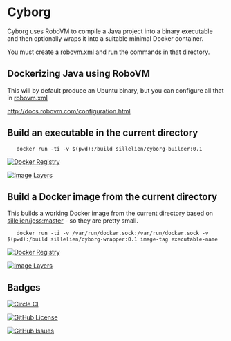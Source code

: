 # Cyborg

Cyborg uses RoboVM to compile a Java project into a binary executable and then optionally wraps it into a suitable minimal Docker container.

You must create a [robovm.xml](http://docs.robovm.com/configuration.html) and run the commands in that directory.

## Dockerizing Java using RoboVM

This will by default produce an Ubuntu binary, but you can configure all that in [robovm.xml](http://docs.robovm.com/configuration.html)

http://docs.robovm.com/configuration.html


## Build an executable in the current directory

```
   docker run -ti -v $(pwd):/build sillelien/cyborg-builder:0.1  
```

[![Docker Registry](https://img.shields.io/docker/pulls/sillelien/cyborg-builder.svg)](https://registry.hub.docker.com/u/sillelien/cyborg-builder)

[![Image Layers](https://badge.imagelayers.io/sillelien/cyborg-builder.svg)](https://imagelayers.io/?images=sillelien/cyborg-builder:master 'Get your own badge on imagelayers.io') 

## Build a Docker image from the current directory

This builds a working Docker image from the current directory based on  [sillelien/jess:master](https://registry.hub.docker.com/u/sillelien/jess/) - so they are pretty small.

```
   docker run -ti -v /var/run/docker.sock:/var/run/docker.sock -v $(pwd):/build sillelien/cyborg-wrapper:0.1 image-tag executable-name 
```

[![Docker Registry](https://img.shields.io/docker/pulls/sillelien/cyborg-wrapper.svg)](https://registry.hub.docker.com/u/sillelien/cyborg-wrapper)

[![Image Layers](https://badge.imagelayers.io/sillelien/cyborg-wrapper.svg)](https://imagelayers.io/?images=sillelien/cyborg-wrapper:master 'Get your own badge on imagelayers.io') 


## Badges

[![Circle CI](https://circleci.com/gh/Sillelien/cyborg/tree/master.svg?style=svg)](https://circleci.com/gh/Sillelien/cyborg/tree/master)

[![GitHub License](https://img.shields.io/github/license/sillelien/cyborg.svg)](https://raw.githubusercontent.com/sillelien/cyborg/master/LICENSE)

[![GitHub Issues](https://img.shields.io/github/issues/sillelien/cyborg.svg)](https://github.com/sillelien/cyborg/issues)